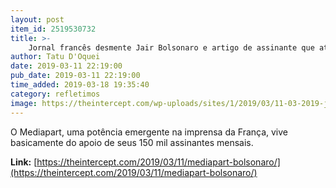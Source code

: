 ```yaml
---
layout: post
item_id: 2519530732
title: >-
    Jornal francês desmente Jair Bolsonaro e artigo de assinante que ataca jornalista do Estadão
author: Tatu D'Oquei
date: 2019-03-11 22:19:00
pub_date: 2019-03-11 22:19:00
time_added: 2019-03-18 19:35:40
category: refletimos
image: https://theintercept.com/wp-uploads/sites/1/2019/03/11-03-2019-jair-twitter-1552337688.jpg
---
```


O Mediapart, uma potência emergente na imprensa da França, vive basicamente do apoio de seus 150 mil assinantes mensais.

**Link:** [https://theintercept.com/2019/03/11/mediapart-bolsonaro/](https://theintercept.com/2019/03/11/mediapart-bolsonaro/)

